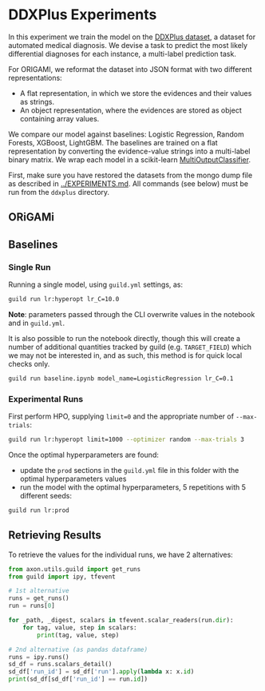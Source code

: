 # DDXPlus Experiments

In this experiment we train the model on the [DDXPlus dataset](https://arxiv.org/abs/2205.09148), a dataset for automated medical diagnosis. We devise a task to predict the most likely differential diagnoses for each instance, a multi-label prediction task.

For ORIGAMI, we reformat the dataset into JSON format with two different representations:

- A flat representation, in which we store the evidences and their values as strings.
- An object representation, where the evidences are stored as object containing array values.

We compare our model against baselines: Logistic Regression, Random Forests, XGBoost, LightGBM. The baselines are trained on a
flat representation by converting the evidence-value strings into a multi-label binary matrix. We wrap each model in a scikit-learn
[MultiOutputClassifier](https://scikit-learn.org/stable/modules/generated/sklearn.multioutput.MultiOutputClassifier.html).

First, make sure you have restored the datasets from the mongo dump file as described in [../EXPERIMENTS.md](../EXPERIMENTS.md). All commands (see below) must be run from the `ddxplus` directory.

## ORiGAMi

## Baselines

### Single Run

Running a single model, using `guild.yml` settings, as:

```bash
guild run lr:hyperopt lr_C=10.0
```

**Note**: parameters passed through the CLI overwrite values in the notebook and in `guild.yml`.

It is also possible to run the notebook directly, though this will create a number of additional quantities tracked
by guild (e.g. `TARGET_FIELD`) which we may not be interested in, and as such, this method is for quick local checks only.

```bash
guild run baseline.ipynb model_name=LogisticRegression lr_C=0.1
```

### Experimental Runs

First perform HPO, supplying `limit=0` and the appropriate number of `--max-trials`:

```bash
guild run lr:hyperopt limit=1000 --optimizer random --max-trials 3
```

Once the optimal hyperparameters are found:

- update the `prod` sections in the `guild.yml` file in this folder with the optimal hyperparameters values
- run the model with the optimal hyperparameters, 5 repetitions with 5 different seeds:

```bash
guild run lr:prod
```

## Retrieving Results

To retrieve the values for the individual runs, we have 2 alternatives:

```python
from axon.utils.guild import get_runs
from guild import ipy, tfevent

# 1st alternative
runs = get_runs()
run = runs[0]

for _path, _digest, scalars in tfevent.scalar_readers(run.dir):
    for tag, value, step in scalars:
        print(tag, value, step)

# 2nd alternative (as pandas dataframe)
runs = ipy.runs()
sd_df = runs.scalars_detail()
sd_df['run_id'] = sd_df['run'].apply(lambda x: x.id)
print(sd_df[sd_df['run_id'] == run.id])
```
